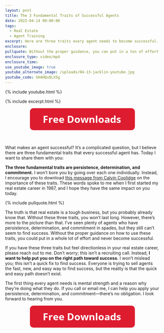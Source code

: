 ```yaml
---
layout: post
title: The 3 Fundamental Traits of Successful Agents
date: 2022-04-14 00:00:00
tags:
  - Real Estate
  - Agent Training
excerpt: Here are three traits every agent needs to become successful.
enclosure:
pullquote: Without the proper guidance, you can put in a ton of effort and never succeed.
enclosure_type: video/mp4
enclosure_time:
use_youtube_image: true
youtube_alternate_image: /uploads/04-13-jacklin-youtube.jpg
youtube_code: GH4HQu8LX5g
---
```

{% include youtube.html %}

{% include excerpt.html %}

<center><a href="https://join.gochicagolandhomes.com/ask/58d673f17df2095109c512c3c0b31a39"><img width="343" height="72" src="uploads/FreeDownloadsButton-343.png" /></a></center>

&nbsp;

What makes an agent successful? It’s a complicated question, but I believe there are three fundamental traits that every successful agent has. Today I want to share them with you:&nbsp;

**The three fundamental traits are persistence, determination, and commitment.** I won’t bore you by going over each one individually. Instead, I encourage you to download [this message from Calvin Coolidge](https://drive.google.com/file/d/1nvV2QVhMOPwNJsUKWuSnqz8JebQDOHJr/view) on the importance of these traits. These words spoke to me when I first started my real estate career in 1987, and I hope they have the same impact on you today.&nbsp;

{% include pullquote.html %}

The truth is that real estate is a tough business, but you probably already know that. Without these three traits, you won’t last long. However, there’s more to the picture than that. I’ve seen plenty of agents who have persistence, determination, and commitment in spades, but they still can’t seem to find success. Without the proper guidance on how to use these traits, you could put in a whole lot of effort and never become successful.&nbsp;

If you have these three traits but feel directionless in your real estate career, please reach out to me. Don’t worry; this isn’t a recruiting call. Instead, **I want to help put you on the right path toward success.** I won’t mislead you; this isn’t a quick fix to find success. Everyone is trying to sell agents the fast, new, and easy way to find success, but the reality is that the quick and easy path doesn’t exist.&nbsp;

The first thing every agent needs is mental strength and a reason why they’re doing what they do. If you call or email me, I can help you apply your persistence, determination, and commitment—there’s no obligation. I look forward to hearing from you.

<center><a href="https://join.gochicagolandhomes.com/ask/58d673f17df2095109c512c3c0b31a39"><img width="343" height="72" src="uploads/FreeDownloadsButton-343.png" /></a></center>
